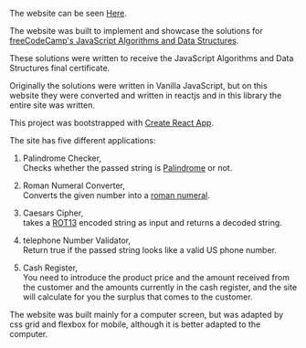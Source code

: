The website can be seen [Here](https://yitzhak-bloy.github.io/freeCodeCamp-JavaScript-Algorithms/).

The website was built to implement and showcase the solutions for [freeCodeCamp's JavaScript Algorithms and Data Structures](https://learn.freecodecamp.org/javascript-algorithms-and-data-structures/javascript-algorithms-and-data-structures-projects).

These solutions were written to receive the JavaScript Algorithms and Data Structures final certificate.

Originally the solutions were written in Vanilla JavaScript, but on this website they were converted and written in reactjs and in this library the entire site was written.

This project was bootstrapped with [Create React App](https://github.com/facebook/create-react-app).

The site has five different applications:

1. Palindrome Checker,<br>
Checks whether the passed string is [Palindrome](https://en.wikipedia.org/wiki/Palindrome) or not.

2. Roman Numeral Converter,<br>
Converts the given number into a [roman numeral](https://en.wikipedia.org/wiki/Roman_numerals).

3. Caesars Cipher,<br>
takes a [ROT13](https://en.wikipedia.org/wiki/ROT13) encoded string as input and returns a decoded string.

4. telephone Number Validator,<br>
Return true if the passed string looks like a valid US phone number.

5. Cash Register,<br>
You need to introduce the product price and the amount received from the customer and the amounts currently in the cash register, and the site will calculate for you the surplus that comes to the customer.

The website was built mainly for a computer screen, but was adapted by css grid and flexbox for mobile, although it is better adapted to the computer.

